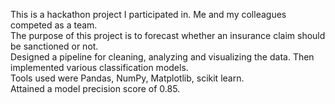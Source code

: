 This is a hackathon project I participated in. Me and my colleagues competed as a team. <br>
The purpose of this project is to forecast whether an insurance claim should be sanctioned or not. <br>
Designed a pipeline for cleaning, analyzing and visualizing the data. Then implemented various classification models. <br>
Tools used were Pandas, NumPy, Matplotlib, scikit learn. <br>
Attained a model precision score of 0.85. 
